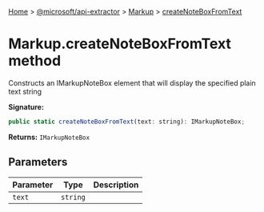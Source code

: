[Home](./index) &gt; [@microsoft/api-extractor](api-extractor.md) &gt; [Markup](api-extractor.markup.md) &gt; [createNoteBoxFromText](api-extractor.markup.createnoteboxfromtext.md)

# Markup.createNoteBoxFromText method

Constructs an IMarkupNoteBox element that will display the specified plain text string

**Signature:**
```javascript
public static createNoteBoxFromText(text: string): IMarkupNoteBox;
```
**Returns:** `IMarkupNoteBox`

## Parameters

|  Parameter | Type | Description |
|  --- | --- | --- |
|  `text` | `string` |  |


